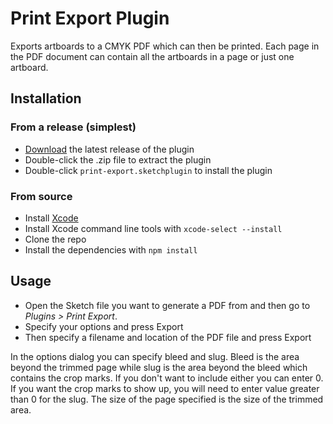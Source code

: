 # Print Export Plugin

Exports artboards to a CMYK PDF which can then be printed. Each page in the PDF document can contain all the artboards in a page or just one artboard. 

## Installation
 
### From a release (simplest)
 
- [Download](https://github.com/BohemianCoding/print-export-sketchplugin/releases/latest/download/print-export.sketchplugin.zip) the latest release of the plugin
- Double-click the .zip file to extract the plugin
- Double-click `print-export.sketchplugin` to install the plugin
 
### From source
 
- Install [Xcode](https://itunes.apple.com/app/xcode/id497799835?mt=12)
- Install Xcode command line tools with `xcode-select --install`
- Clone the repo
- Install the dependencies with `npm install`

## Usage

- Open the Sketch file you want to generate a PDF from and then go to _Plugins > Print Export_.
- Specify your options and press Export
- Then specify a filename and location of the PDF file and press Export

In the options dialog you can specify bleed and slug. Bleed is the area beyond the trimmed page while slug is the area beyond the bleed which contains the crop marks. If you don't want to include either you can enter 0. If you want the crop marks to show up, you will need to enter value greater than 0 for the slug. The size of the page specified is the size of the trimmed area.

